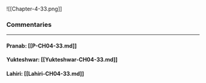 ![[Chapter-4-33.png]]

### Commentaries

---

#### Pranab: [[P-CH04-33.md]]

#### Yukteshwar: [[Yukteshwar-CH04-33.md]]

#### Lahiri: [[Lahiri-CH04-33.md]]
